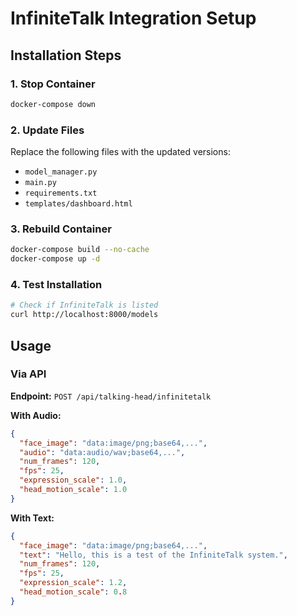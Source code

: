 # InfiniteTalk Integration Setup

## Installation Steps

### 1. Stop Container
```bash
docker-compose down
```

### 2. Update Files
Replace the following files with the updated versions:
- `model_manager.py`
- `main.py`
- `requirements.txt`
- `templates/dashboard.html`

### 3. Rebuild Container
```bash
docker-compose build --no-cache
docker-compose up -d
```

### 4. Test Installation
```bash
# Check if InfiniteTalk is listed
curl http://localhost:8000/models
```

## Usage

### Via API

**Endpoint:** `POST /api/talking-head/infinitetalk`

**With Audio:**
```json
{
  "face_image": "data:image/png;base64,...",
  "audio": "data:audio/wav;base64,...",
  "num_frames": 120,
  "fps": 25,
  "expression_scale": 1.0,
  "head_motion_scale": 1.0
}
```

**With Text:**
```json
{
  "face_image": "data:image/png;base64,...",
  "text": "Hello, this is a test of the InfiniteTalk system.",
  "num_frames": 120,
  "fps": 25,
  "expression_scale": 1.2,
  "head_motion_scale": 0.8
}
```
